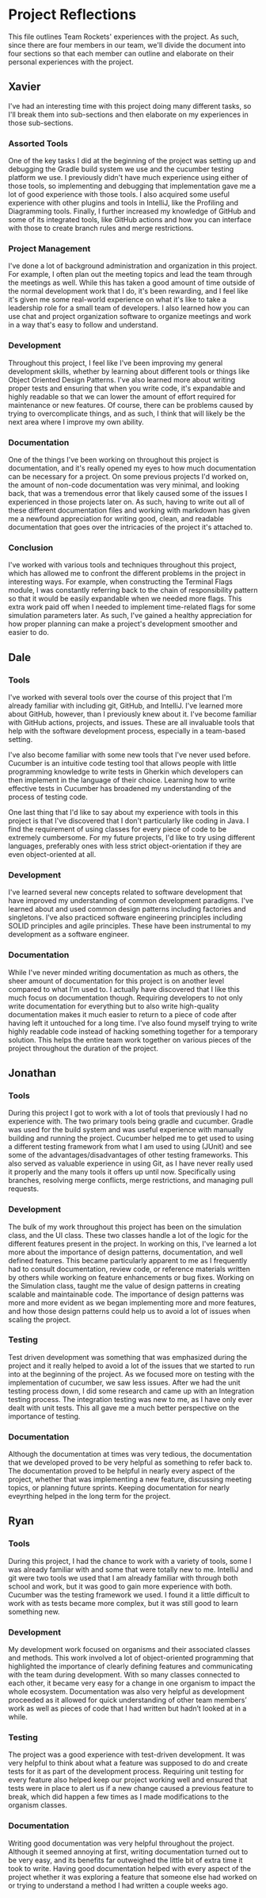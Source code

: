 # Project Reflections

This file outlines Team Rockets' experiences with the project. As such, since there are four members in our team, we'll divide the document into four sections so that each member can outline and elaborate on their personal experiences with the project.

## Xavier

I've had an interesting time with this project doing many different tasks, so I'll break them into sub-sections and then elaborate on my experiences in those sub-sections.

### Assorted Tools

One of the key tasks I did at the beginning of the project was setting up and debugging the Gradle build system we use and the cucumber testing platform we use. I previously didn't have much experience using either of those tools, so implementing and debugging that implementation gave me a lot of good experience with those tools. I also acquired some useful experience with other plugins and tools in IntelliJ, like the Profiling and Diagramming tools. Finally, I further increased my knowledge of GitHub and some of its integrated tools, like GitHub actions and how you can interface with those to create branch rules and merge restrictions.

### Project Management

I've done a lot of background administration and organization in this project. For example, I often plan out the meeting topics and lead the team through the meetings as well. While this has taken a good amount of time outside of the normal development work that I do, it's been rewarding, and I feel like it's given me some real-world experience on what it's like to take a leadership role for a small team of developers. I also learned how you can use chat and project organization software to organize meetings and work in a way that's easy to follow and understand.

### Development

Throughout this project, I feel like I've been improving my general development skills, whether by learning about different tools or things like Object Oriented Design Patterns. I've also learned more about writing proper tests and ensuring that when you write code, it's expandable and highly readable so that we can lower the amount of effort required for maintenance or new features. Of course, there can be problems caused by trying to overcomplicate things, and as such, I think that will likely be the next area where I improve my own ability.

### Documentation

One of the things I've been working on throughout this project is documentation, and it's really opened my eyes to how much documentation can be necessary for a project. On some previous projects I'd worked on, the amount of non-code documentation was very minimal, and looking back, that was a tremendous error that likely caused some of the issues I experienced in those projects later on. As such, having to write out all of these different documentation files and working with markdown has given me a newfound appreciation for writing good, clean, and readable documentation that goes over the intricacies of the project it's attached to. 

### Conclusion

I've worked with various tools and techniques throughout this project, which has allowed me to confront the different problems in the project in interesting ways. For example, when constructing the Terminal Flags module, I was constantly referring back to the chain of responsibility pattern so that it would be easily expandable when we needed more flags. This extra work paid off when I needed to implement time-related flags for some simulation parameters later. As such, I've gained a healthy appreciation for how proper planning can make a project's development smoother and easier to do.

## Dale

### Tools

I've worked with several tools over the course of this project that I'm already familiar with including git, GitHub, 
and IntelliJ. I've learned more about GitHub, however, than I previously knew about it. I've become familiar with 
GitHub actions, projects, and issues. These are all invaluable tools that help with the software development process, 
especially in a team-based setting.

I've also become familiar with some new tools that I've never used before. Cucumber is an intuitive code testing tool 
that allows people with little programming knowledge to write tests in Gherkin which developers can then implement in 
the language of their choice. Learning how to write effective tests in Cucumber has broadened my understanding of the 
process of testing code.

One last thing that I'd like to say about my experience with tools in this project is that I've discovered that I don't 
particularly like coding in Java. I find the requirement of using classes for every piece of code to be extremely 
cumbersome. For my future projects, I'd like to try using different languages, preferably ones with less strict 
object-orientation if they are even object-oriented at all.

### Development

I've learned several new concepts related to software development that have improved my understanding of common 
development paradigms. I've learned about and used common design patterns including factories and singletons. I've also 
practiced software engineering principles including SOLID principles and agile principles. These have been instrumental 
to my development as a software engineer.

### Documentation

While I've never minded writing documentation as much as others, the sheer amount of documentation for this project is 
on another level compared to what I'm used to. I actually have discovered that I like this much focus on documentation 
though. Requiring developers to not only write documentation for everything but to also write high-quality 
documentation makes it much easier to return to a piece of code after having left it untouched for a long time. I've 
also found myself trying to write highly readable code instead of hacking something together for a temporary solution. 
This helps the entire team work together on various pieces of the project throughout the duration of the project.

## Jonathan

### Tools 

During this project I got to work with a lot of tools that previously I had no experience with. The two primary tools being gradle and cucumber. Gradle was used for the build system and was useful experience with manually building and running the project. Cucumber helped me to get used to using a different testing framework from what I am used to using (JUnit) and see some of the advantages/disadvantages of other testing frameworks. This also served as valuable experience in using Git, as I have never really used it properly and the many tools it offers up until now. Specifically using branches, resolving merge conflicts, merge restrictions, and managing pull requests.  

### Development 

The bulk of my work throughout this project has been on the simulation class, and the UI class. These two classes handle a lot of the logic for the different features present in the project. In working on this, I've learned a lot more about the importance of design patterns, documentation, and well defined features. This became particularly apparent to me as I frequently had to consult documentation, review code, or reference materials written by others while working on feature enhancements or bug fixes. Working on the Simulation class, taught me the value of design patterns in creating scalable and maintainable code. The importance of design patterns was more and more evident as we began implementing more and more features, and how those design patterns could help us to avoid a lot of issues when scaling the project. 

### Testing 

Test driven development was something that was emphasized during the project and it really helped to avoid a lot of the issues that we started to run into at the beginning of the project. As we focused more on testing with the implementation of cucumber, we saw less issues. After we had the unit testing process down, I did some research and came up with an Integration testing process. The integration testing was new to me, as I have only ever dealt with unit tests. This all gave me a much better perspective on the importance of testing. 

### Documentation 

Although the documentation at times was very tedious, the documentation that we developed proved to be very helpful as something to refer back to. The documentation proved to be helpful in nearly every aspect of the project, whether that was implementing a new feature, discussing meeting topics, or planning future sprints. Keeping documentation for nearly eveyrthing helped in the long term for the project.

## Ryan

### Tools 

During this project, I had the chance to work with a variety of tools, some I was already familiar with and some that were totally new to me. IntelliJ and git were two tools we used that I am already familiar with through both school and work, but it was good to gain more experience with both. Cucumber was the testing framework we used. I found it a little difficult to work with as tests became more complex, but it was still good to learn something new.

### Development 

My development work focused on organisms and their associated classes and methods. This work involved a lot of object-oriented programming that highlighted the importance of clearly defining features and communicating with the team during development. With so many classes connected to each other, it became very easy for a change in one organism to impact the whole ecosystem. Documentation was also very helpful as development proceeded as it allowed for quick understanding of other team members’ work as well as pieces of code that I had written but hadn’t looked at in a while.

### Testing 

The project was a good experience with test-driven development. It was very helpful to think about what a feature was supposed to do and create tests for it as part of the development process. Requiring unit testing for every feature also helped keep our project working well and ensured that tests were in place to alert us if a new change caused a previous feature to break, which did happen a few times as I made modifications to the organism classes.

### Documentation 

Writing good documentation was very helpful throughout the project. Although it seemed annoying at first, writing documentation turned out to be very easy, and its benefits far outweighed the little bit of extra time it took to write. Having good documentation helped with every aspect of the project whether it was exploring a feature that someone else had worked on or trying to understand a method I had written a couple weeks ago.
